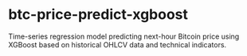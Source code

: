 # btc-price-predict-xgboost
Time-series regression model predicting next-hour Bitcoin price using XGBoost based on historical OHLCV data and technical indicators.
